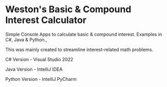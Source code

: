 # Weston's Basic & Compound Interest Calculator
Simple Console Apps to calculate basic &amp; compound interest. 
Examples in C#, Java &amp; Python.,

This was mainly created to streamline interest-related math problems.


C# Version - Visual Studio 2022

Java Version - IntelliJ IDEA

Python Version - IntelliJ PyCharm

